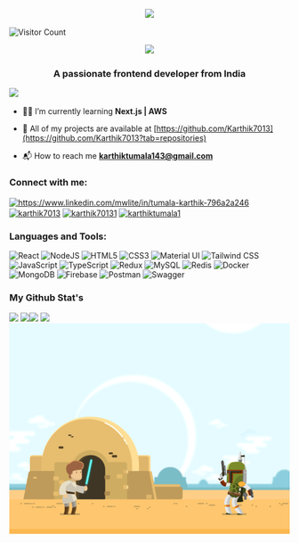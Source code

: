 

<p align="center">
    <img  src="https://ik.imagekit.io/ybyfbcvb8/profile-banner.png?updatedAt=1692963315657"  >
</p>

![Visitor Count](https://profile-counter.glitch.me/Karthik7013/count.svg)

<p align="center">
    <img width="140px" src="https://github.com/Karthik7013/Karthik7013/assets/113322353/70e76c6c-731a-41c6-87ae-ad33a3a1c1e1" />
</p>


<h3 align="center">A passionate frontend developer from India</h3>

<img  src="https://user-images.githubusercontent.com/74038190/212284100-561aa473-3905-4a80-b561-0d28506553ee.gif"  >

- 👨‍💻 I’m currently learning **Next.js | AWS**

- 🚀 All of my projects are available at [https://github.com/Karthik7013](https://github.com/Karthik7013?tab=repositories)

- 📬 How to reach me **karthiktumala143@gmail.com**

<h3 align="left">Connect with me:</h3>
<p align="left">
<a href="https://linkedin.com/in/https://www.linkedin.com/mwlite/in/tumala-karthik-796a2a246" target="blank"><img align="center" src="https://raw.githubusercontent.com/rahuldkjain/github-profile-readme-generator/master/src/images/icons/Social/linked-in-alt.svg" alt="https://www.linkedin.com/mwlite/in/tumala-karthik-796a2a246" height="30" width="40" /></a>
<a href="https://codesandbox.com/karthik7013" target="blank"><img align="center" src="https://raw.githubusercontent.com/rahuldkjain/github-profile-readme-generator/master/src/images/icons/Social/codesandbox.svg" alt="karthik7013" height="30" width="40" /></a>
<a href="https://instagram.com/karthik70131" target="blank"><img align="center" src="https://raw.githubusercontent.com/rahuldkjain/github-profile-readme-generator/master/src/images/icons/Social/instagram.svg" alt="karthik70131" height="30" width="40" /></a>
<a href="https://www.codechef.com/users/karthiktumala1" target="blank"><img align="center" src="https://cdn.jsdelivr.net/npm/simple-icons@3.1.0/icons/codechef.svg" alt="karthiktumala1" height="30" width="40" /></a>
</p>

<h3 align="left">Languages and Tools:</h3>

![React](https://img.shields.io/badge/react-%2320232a.svg?style=for-the-badge&logo=react&logoColor=%2361DAFB)
![NodeJS](https://img.shields.io/badge/node.js-6DA55F?style=for-the-badge&logo=node.js&logoColor=white)
![HTML5](https://img.shields.io/badge/html5-%23E34F26.svg?style=for-the-badge&logo=html5&logoColor=white)
![CSS3](https://img.shields.io/badge/css3-%231572B6.svg?style=for-the-badge&logo=css3&logoColor=white)
![Material UI](https://img.shields.io/badge/Material--UI-007FFF?style=for-the-badge&logo=MUI&logoColor=white)
![Tailwind CSS](https://img.shields.io/badge/Tailwind_CSS-06B6D4?style=for-the-badge&logo=tailwind-css&logoColor=white)
![JavaScript](https://img.shields.io/badge/javascript-%23323330.svg?style=for-the-badge&logo=javascript&logoColor=%23F7DF1E)
![TypeScript](https://img.shields.io/badge/typescript-%23007ACC.svg?style=for-the-badge&logo=typescript&logoColor=white)
![Redux](https://img.shields.io/badge/redux-%23593d88.svg?style=for-the-badge&logo=redux&logoColor=white)
![MySQL](https://img.shields.io/badge/mysql-%2300f.svg?style=for-the-badge&logo=mysql&logoColor=white)
![Redis](https://img.shields.io/badge/Redis-DC382D?style=for-the-badge&logo=Redis&logoColor=white)
![Docker](https://img.shields.io/badge/Docker-2496ED?style=for-the-badge&logo=Docker&logoColor=white)
![MongoDB](https://img.shields.io/badge/MongoDB-%234ea94b.svg?style=for-the-badge&logo=mongodb&logoColor=white)
![Firebase](https://img.shields.io/badge/Firebase-039BE5?style=for-the-badge&logo=Firebase&logoColor=white)
![Postman](https://img.shields.io/badge/Postman-FF6C37?style=for-the-badge&logo=postman&logoColor=white)
![Swagger](https://img.shields.io/badge/Swagger-85EA2D?style=for-the-badge&logo=swagger&logoColor=white)

<h3 align="left">My Github Stat's</h3>
 <img height="48%" src="https://github-profile-trophy.vercel.app/?username=karthik7013&column=8"/>
    <img height="48%" src="https://github-readme-stats.vercel.app/api?username=Karthik7013&count_private=true&show_icons=true&theme=tokyonight&&include_all_commits=true"/><img width="48%" src="https://github-readme-streak-stats.herokuapp.com/?user=Karthik7013&theme=tokyonight" />
    <img height="180em" src="https://github-readme-stats-eight-theta.vercel.app/api/top-langs/?username=Karthik7013&hide=html,css,javascript,scss&layout=compact&langs_count=8&theme=tokyonight"/>
    <img  src="https://raw.githubusercontent.com/amandewatnitrr/amandewatnitrr/main/terminal.gif">
